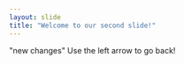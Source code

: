 ```yaml
---
layout: slide
title: "Welcome to our second slide!"
---
```

"new changes"
Use the left arrow to go back!
